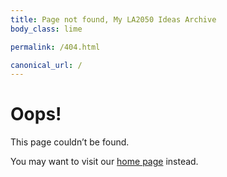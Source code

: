 ```yaml
---
title: Page not found, My LA2050 Ideas Archive
body_class: lime

permalink: /404.html

canonical_url: /
---
```


# Oops!

<div class="introduction" markdown="1">
This page couldn’t be found.

You may want to visit our [home page](/) instead.
</div>
